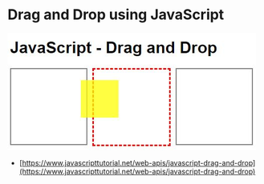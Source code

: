 # Drag and Drop using JavaScript

![Drag and Drop using JavaScript](https://raw.githubusercontent.com/Hyuk/drag-and-drop-using-javascript/main/src/img/drag-drop-using-javascript.JPG "Drag and Drop using JavaScript")

* [https://www.javascripttutorial.net/web-apis/javascript-drag-and-drop](https://www.javascripttutorial.net/web-apis/javascript-drag-and-drop)